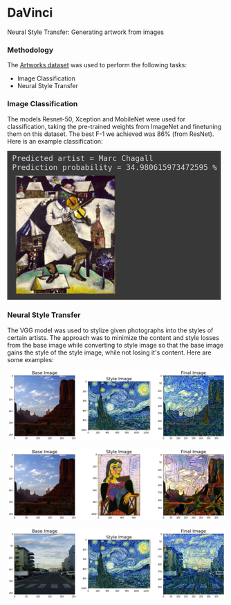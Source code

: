 # DaVinci

Neural Style Transfer: Generating artwork from images

### Methodology

The [Artworks dataset](https://www.kaggle.com/ikarus777/best-artworks-of-all-time) was used to perform the following tasks:

* Image Classification
* Neural Style Transfer

### Image Classification

The models Resnet-50, Xception and MobileNet were used for classification, taking the pre-trained weights from ImageNet and finetuning them on this dataset. The best F-1 we achieved was 86% (from ResNet). Here is an example classification:

![Classification Example](ImageClassification/classification_example.png)

### Neural Style Transfer

The VGG model was used to stylize given photographs into the styles of certain artists. The approach was to minimize the content and style losses from the base image while converting to style image so that the base image gains the style of the style image, while not losing it's content. Here are some examples:

![Example 1](NeuralStyleTransfer/iteration4.png)

![Example 2](NeuralStyleTransfer/iteration3.png)

![Example 3](NeuralStyleTransfer/iteration6.png)
